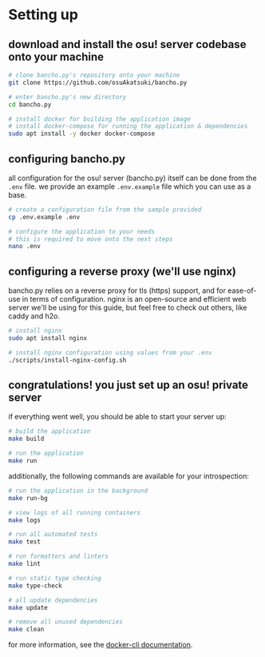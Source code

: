 # Setting up

## download and install the osu! server codebase onto your machine

```sh
# clone bancho.py's repository onto your machine
git clone https://github.com/osuAkatsuki/bancho.py

# enter bancho.py's new directory
cd bancho.py

# install docker for building the application image
# install docker-compose for running the application & dependencies
sudo apt install -y docker docker-compose
```

## configuring bancho.py

all configuration for the osu! server (bancho.py) itself can be done from the
`.env` file. we provide an example `.env.example` file which you can use as a base.

```sh
# create a configuration file from the sample provided
cp .env.example .env

# configure the application to your needs
# this is required to move onto the next steps
nano .env
```

## configuring a reverse proxy (we'll use nginx)

bancho.py relies on a reverse proxy for tls (https) support, and for ease-of-use
in terms of configuration. nginx is an open-source and efficient web server we'll
be using for this guide, but feel free to check out others, like caddy and h2o.

```sh
# install nginx
sudo apt install nginx

# install nginx configuration using values from your .env
./scripts/install-nginx-config.sh
```

## congratulations! you just set up an osu! private server

if everything went well, you should be able to start your server up:

```sh
# build the application
make build

# run the application
make run
```

additionally, the following commands are available for your introspection:

```sh
# run the application in the background
make run-bg

# view logs of all running containers
make logs

# run all automated tests
make test

# run formatters and linters
make lint

# run static type checking
make type-check

# all update dependencies
make update

# remove all unused dependencies
make clean
```

for more information, see the [docker-cli documentation](https://docs.docker.com/engine/reference/commandline/cli/).

